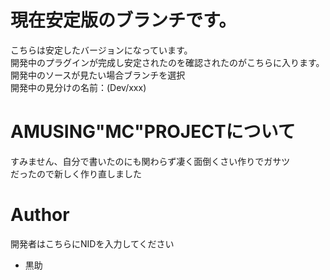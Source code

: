 # 現在安定版のブランチです。
こちらは安定したバージョンになっています。  
開発中のプラグインが完成し安定されたのを確認されたのがこちらに入ります。  
開発中のソースが見たい場合ブランチを選択  
開発中の見分けの名前：(Dev/xxx)  

# AMUSING"MC"PROJECTについて
すみません、自分で書いたのにも関わらず凄く面倒くさい作りでガサツ  
だったので新しく作り直しました  

# Author
開発者はこちらにNIDを入力してください
* 黒助